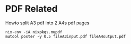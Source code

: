 PDF Related
============

Howto split A3 pdf into 2 A4s pdf pages

```
nix-env -iA nixpkgs.mupdf
mutool poster -y 0.5 fileA3input.pdf fileA4output.pdf
```


